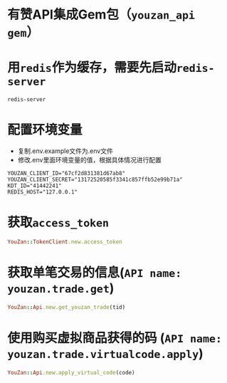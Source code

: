 # 有赞API集成Gem包（`youzan_api gem`）


# 用`redis`作为缓存，需要先启动`redis-server`

```
redis-server
```

# 配置环境变量

   - 复制.env.example文件为.env文件
   - 修改.env里面环境变量的值，根据具体情况进行配置
   
   ```
   YOUZAN_CLIENT_ID="67cf2d831381d67ab8"
   YOUZAN_CLIENT_SECRET="13172520585f3341c857ffb52e99b71a"
   KDT_ID="41442241"
   REDIS_HOST="127.0.0.1"
   ```

# 获取`access_token`

  ```ruby
  YouZan::TokenClient.new.access_token
  ```


# 获取单笔交易的信息(`API name: youzan.trade.get`)

  ```ruby
  YouZan::Api.new.get_youzan_trade(tid)
  ```



# 使用购买虚拟商品获得的码 (`API name: youzan.trade.virtualcode.apply`)

  ```ruby
  YouZan::Api.new.apply_virtual_code(code)
  ```
